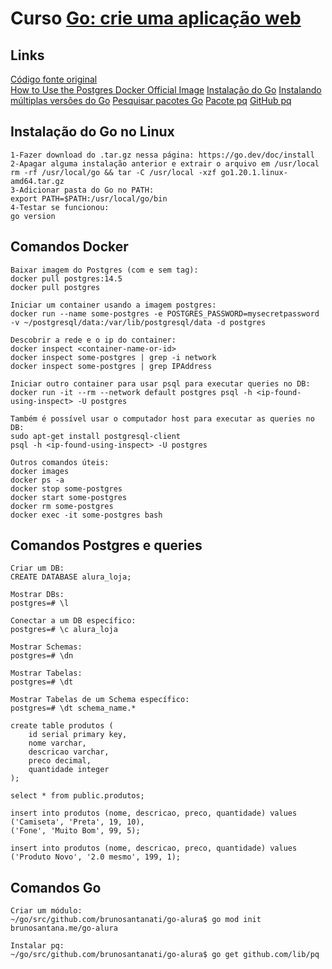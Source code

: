 # Curso [Go: crie uma aplicação web](https://cursos.alura.com.br/course/go-lang-web/)

## Links

[Código fonte original](https://github.com/alura-cursos/web_com_golang)  
[How to Use the Postgres Docker Official Image](https://www.docker.com/blog/how-to-use-the-postgres-docker-official-image/)
[Instalação do Go](https://go.dev/doc/install)
[Instalando múltiplas versões do Go](https://go.dev/doc/manage-install)
[Pesquisar pacotes Go](https://pkg.go.dev/)
[Pacote pq](https://pkg.go.dev/github.com/lib/pq#section-readme)
[GitHub pq](https://github.com/lib/pq)

## Instalação do Go no Linux
```
1-Fazer download do .tar.gz nessa página: https://go.dev/doc/install
2-Apagar alguma instalação anterior e extrair o arquivo em /usr/local
rm -rf /usr/local/go && tar -C /usr/local -xzf go1.20.1.linux-amd64.tar.gz
3-Adicionar pasta do Go no PATH:
export PATH=$PATH:/usr/local/go/bin
4-Testar se funcionou:
go version
```

## Comandos Docker

```
Baixar imagem do Postgres (com e sem tag):
docker pull postgres:14.5
docker pull postgres

Iniciar um container usando a imagem postgres:
docker run --name some-postgres -e POSTGRES_PASSWORD=mysecretpassword -v ~/postgresql/data:/var/lib/postgresql/data -d postgres

Descobrir a rede e o ip do container:
docker inspect <container-name-or-id>
docker inspect some-postgres | grep -i network
docker inspect some-postgres | grep IPAddress

Iniciar outro container para usar psql para executar queries no DB:
docker run -it --rm --network default postgres psql -h <ip-found-using-inspect> -U postgres

Também é possível usar o computador host para executar as queries no DB:
sudo apt-get install postgresql-client
psql -h <ip-found-using-inspect> -U postgres

Outros comandos úteis:
docker images
docker ps -a
docker stop some-postgres
docker start some-postgres
docker rm some-postgres
docker exec -it some-postgres bash
```

## Comandos Postgres e queries

```
Criar um DB:
CREATE DATABASE alura_loja;

Mostrar DBs:
postgres=# \l

Conectar a um DB específico:
postgres=# \c alura_loja

Mostrar Schemas:
postgres=# \dn

Mostrar Tabelas:
postgres=# \dt

Mostrar Tabelas de um Schema específico:
postgres=# \dt schema_name.*

create table produtos (
    id serial primary key,
    nome varchar,
    descricao varchar,
    preco decimal,
    quantidade integer
);

select * from public.produtos;

insert into produtos (nome, descricao, preco, quantidade) values
('Camiseta', 'Preta', 19, 10),
('Fone', 'Muito Bom', 99, 5);

insert into produtos (nome, descricao, preco, quantidade) values
('Produto Novo', '2.0 mesmo', 199, 1);
```

## Comandos Go
```
Criar um módulo:
~/go/src/github.com/brunosantanati/go-alura$ go mod init brunosantana.me/go-alura

Instalar pq:
~/go/src/github.com/brunosantanati/go-alura$ go get github.com/lib/pq
```
